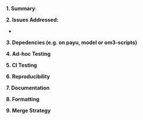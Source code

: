 **1. Summary**:
<!-- summarise the changes -->

**2. Issues Addressed:**
<!-- Add links to github issue(s) this is related to -->
-

**3. Depedencies (e.g. on payu, model or om3-scripts)**
<!-- Describe if this change only works with new payu / model / om3-scripts / dependency versions -->

**4. Ad-hoc Testing**
<!-- What ad-hoc testing was done. How are you convinced this is correct? -->

**5. CI Testing**
<!-- Has the CI-testing been run? Link to results -->

**6. Reproducibility**
<!-- Is this reproducible with the previous commit? (If not, why not?) -->

**7. Documentation**
<!--Does this impact documentation? Has the wiki been updated? Have the `docs/MOM_*` files been updated ?-->

**8. Formatting**
<!-- Are changes to MOM_input in the same order as docs/MOM_input? -->

**9. Merge Strategy**
<!-- What is the planned merge strategy (Merge commit, Rebase and merge, or squash) ?
If not squash, link to the related issue in the commit descriptions -->
